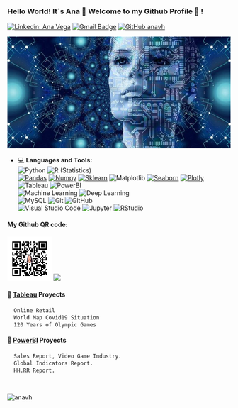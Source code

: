 ### Hello World! It´s Ana 👋  Welcome to my Github Profile 🔭 !
[![Linkedin: Ana Vega](https://img.shields.io/badge/-anavh-blue?style=flat-square&logo=Linkedin&logoColor=white&link=https://www.linkedin.com/in/anavh/)](https://www.linkedin.com/in/anavh/)
[![Gmail Badge](https://img.shields.io/badge/-vegahernandez.ana@gmail.com-c14438?style=flat-square&logo=Gmail&logoColor=white&link=mailto:vegahernandez.ana@gmail.com)](mailto:vegahernandez.ana@gmail.com)
[![GitHub anavh](https://img.shields.io/github/followers/anavh?label=follow&style=social)](https://github.com/anavh)<br/>

![alt text](https://github.com/Anavh/Anavh/blob/main/data..jpg)

- 💻 **Languages and Tools:**  &nbsp;<br/>
  ![Python](https://img.shields.io/badge/-Python-FFFFFF?style=flat&logo=python)
  ![R (Statistics)](https://img.shields.io/badge/-R-FFFFFF?style=flat&logo=R&logoColor=276DC3) <br/>
  [![Pandas](https://img.shields.io/badge/-Pandas-FFFFFF?style=flat&logo=Pandas&logoColor=blue&link=https://github.com/elsaTH)](https://github.com/anavh)
  [![Numpy](https://img.shields.io/badge/-Numpy-FFFFFF?style=flat&logo=Numpy&logoColor=blue&link=https://github.com/elsaTH)](https://github.com/anavh)
  [![Sklearn](https://img.shields.io/badge/-Sklearn-FFFFFF?style=flat&logo=sklearn&link=https://github.com/elsaTH)](https://github.com/anavh) 
  ![Matplotlib](https://img.shields.io/badge/-Matplotlib-FFFFFF?style=flat&logo=Matplotlib&logoColor=white&link=https://github.com/anavh)
  [![Seaborn](https://img.shields.io/badge/-Seaborn-FFFFFF?style=flat&logo=Seaborn&logoColor=white&link=https://github.com/anavh)](https://github.com/anavh)
  [![Plotly](https://img.shields.io/badge/-Plotly-FFFFFF?style=flat&logo=Plotly&logoColor=white&link=https://github.com/anavh)](https://github.com/anavh)<br/>
  ![Tableau](https://img.shields.io/badge/-Tableau-blue?style=flat&logo=PowerBI&logoColor=white&link=https://github.com/anavh)
  ![PowerBI](https://img.shields.io/badge/-PowerBI-yellow?style=flat&logo=PowerBI&logoColor=white&link=https://github.com/anavh)<br/>
  ![Machine Learning](https://img.shields.io/badge/-Machine%20Learning-FFFFFF?style=flat&link=https://github.com/anavh)
  ![Deep Learning](https://img.shields.io/badge/-Deep%20Learning-FFFFFF?style=flat&link=https://github.com/anavh)<br/>
  ![MySQL](https://img.shields.io/badge/-MySQL-FFFFFF?style=flat&logo=mysql)
  ![Git](https://img.shields.io/badge/-Git-FFFFFF?style=flat&logo=git)
  ![GitHub](https://img.shields.io/badge/-GitHub-FFFFFF?style=flat&logo=github&logoColor=black)<br/>
  ![Visual Studio Code](https://img.shields.io/badge/-Visual%20Studio%20Code-FFFFFF?style=flat&logo=visual-studio-code&logoColor=007ACC)
  ![Jupyter](https://img.shields.io/badge/-Jupyter-FFFFFF?style=flat&logo=Jupyter&logoColor=orange&link=https://github.com/elsaTH)
  ![RStudio](https://img.shields.io/badge/-RStudio-FFFFFF?style=flat&logo=rstudio)<br/>

#### My Github QR code: <br/>

<code><img height="100" src="https://github.com/Anavh/QR-code-generator-python/blob/main/QR.mygithub/QRgithub.png"></code>
<code><img height="100" src="https://media.giphy.com/media/USV0ym3bVWQJJmNu3N/giphy.gif"></code>


#### 🎨 [Tableau](https://public.tableau.com/profile/anavh#!/) Proyects
          
      Online Retail
      World Map Covid19 Situation
      120 Years of Olympic Games

#### 🎨 [PowerBI](https://github.com/Anavh/PowerBI) Proyects

      Sales Report, Video Game Industry.
      Global Indicators Report.
      HH.RR Report.
<br/>


<p align="left"><img src="https://github-readme-stats.vercel.app/api?username=anavh&show_icons=true&theme=buefy" alt="anavh" /></p>
